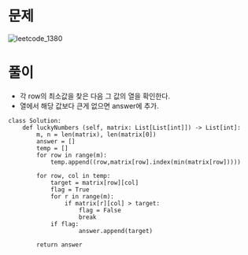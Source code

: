 # 문제
![leetcode_1380](https://user-images.githubusercontent.com/51700219/79345266-db8e8480-7f6b-11ea-8fc8-518c57e2cda0.png)
# 풀이
- 각 row의 최소값을 찾은 다음 그 값의 열을 확인한다.
- 열에서 해당 값보다 큰게 없으면 answer에 추가.
```python3
class Solution:
    def luckyNumbers (self, matrix: List[List[int]]) -> List[int]:
        m, n = len(matrix), len(matrix[0])
        answer = []
        temp = []
        for row in range(m):            
            temp.append((row,matrix[row].index(min(matrix[row]))))
        
        for row, col in temp:
            target = matrix[row][col]
            flag = True
            for r in range(m):
                if matrix[r][col] > target:
                    flag = False
                    break
            if flag:
                    answer.append(target)
        
        return answer
```
